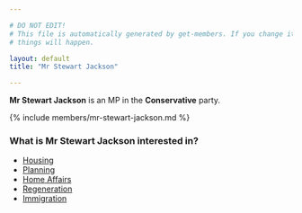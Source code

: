 ```yaml
---

# DO NOT EDIT!
# This file is automatically generated by get-members. If you change it, bad
# things will happen.

layout: default
title: "Mr Stewart Jackson"

---
```


**Mr Stewart Jackson** is an MP in the **Conservative** party.

{% include members/mr-stewart-jackson.md %}

### What is Mr Stewart Jackson interested in?


* [Housing](/interests/housing.html)
* [Planning](/interests/planning.html)
* [Home Affairs](/interests/home-affairs.html)
* [Regeneration](/interests/regeneration.html)
* [Immigration](/interests/immigration.html)
